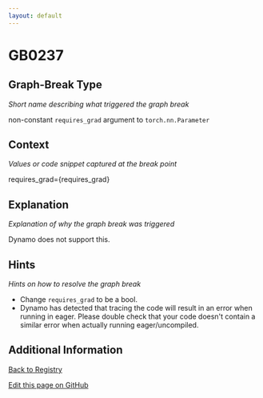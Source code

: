 ```yaml
---
layout: default
---
```

# GB0237

## Graph-Break Type
*Short name describing what triggered the graph break*

non-constant `requires_grad` argument to `torch.nn.Parameter`

## Context
*Values or code snippet captured at the break point*

requires_grad={requires_grad}

## Explanation
*Explanation of why the graph break was triggered*

Dynamo does not support this.

## Hints
*Hints on how to resolve the graph break*

- Change `requires_grad` to be a bool.
- Dynamo has detected that tracing the code will result in an error when running in eager. Please double check that your code doesn't contain a similar error when actually running eager/uncompiled.


## Additional Information

<!-- ADDITIONAL INFORMATION START - Add custom information below this line -->

<!-- ADDITIONAL INFORMATION END -->

[Back to Registry](../index.html)

[Edit this page on GitHub](https://github.com/pytorch-labs/compile-graph-break-site/edit/main/docs/gb/gb0237.md)
